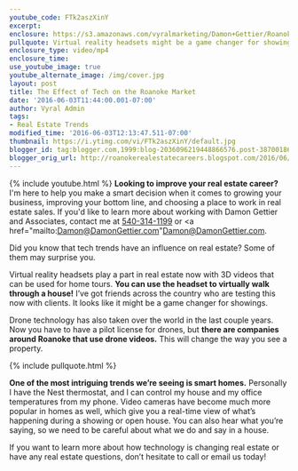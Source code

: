 ```yaml
---
youtube_code: FTk2aszXinY
excerpt:
enclosure: https://s3.amazonaws.com/vyralmarketing/Damon+Gettier/Roanoke+Real+Estate+Agent-+Damon+Gettier+Tech+Trends.mp4
pullquote: Virtual reality headsets might be a game changer for showings.
enclosure_type: video/mp4
enclosure_time:
use_youtube_image: true
youtube_alternate_image: /img/cover.jpg
layout: post
title: The Effect of Tech on the Roanoke Market
date: '2016-06-03T11:44:00.001-07:00'
author: Vyral Admin
tags:
- Real Estate Trends
modified_time: '2016-06-03T12:13:47.511-07:00'
thumbnail: https://i.ytimg.com/vi/FTk2aszXinY/default.jpg
blogger_id: tag:blogger.com,1999:blog-2036096219448866576.post-387001862858820052
blogger_orig_url: http://roanokerealestatecareers.blogspot.com/2016/06/roanoke-real-estate-agent-tech-effect.html
---
```

{% include youtube.html %}
**Looking to improve your real estate career?** I'm here to help you make a smart decision when it comes to growing your business, improving your bottom line, and choosing a place to work in real estate sales. If you'd like to learn more about working with Damon Gettier and Associates, contact me at <a href="tel:540-314-1199">540-314-1199</a> or <a href="mailto:Damon@DamonGettier.com"Damon@DamonGettier.com</a>.

Did you know that tech trends have an influence on real estate? Some of them may surprise you.

 Virtual reality headsets play a part in real estate now with 3D videos that can be used for home tours. **You can use the headset to virtually walk through a house!** I’ve got friends across the country who are testing this now with clients. It looks like it might be a game changer for showings.

 Drone technology has also taken over the world in the last couple years. Now you have to have a pilot license for drones, but **there are companies around Roanoke that use drone videos.** This will change the way you see a property.

{% include pullquote.html %}

**One of the most intriguing trends we’re seeing is smart homes.** Personally I have the Nest thermostat, and I can control my house and my office temperatures from my phone. Video cameras have become much more popular in homes as well, which give you a real-time view of what’s happening during a showing or open house. You can also hear what you’re saying, so we need to be careful about what we do and say in a house.

 If you want to learn more about how technology is changing real estate or have any real estate questions, don’t hesitate to call or email us today!
